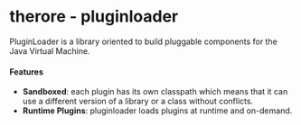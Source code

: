 # therore - pluginloader

PluginLoader is a library oriented to build pluggable components
for the Java Virtual Machine.

#### Features
* **Sandboxed**: each plugin has its own classpath which means that it can use
    a different version of a library or a class without conflicts.
* **Runtime Plugins**: pluginloader loads plugins at runtime and on-demand.
